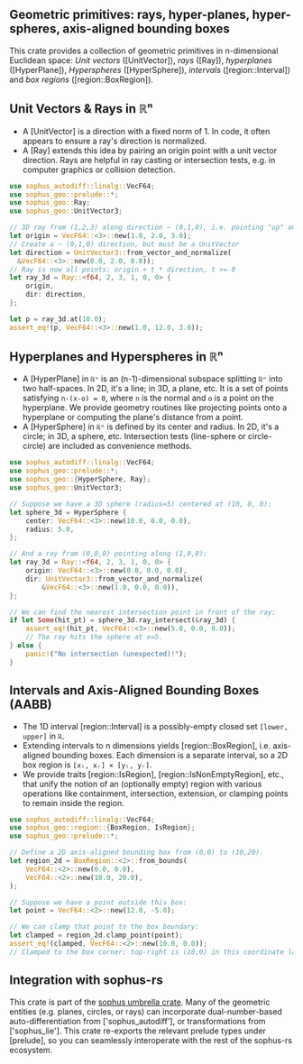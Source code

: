 ##  Geometric primitives: rays, hyper-planes, hyper-spheres, axis-aligned bounding boxes

This crate provides a collection of geometric primitives in n-dimensional
Euclidean space: *Unit vectors* ([UnitVector]), *rays* ([Ray]),
*hyperplanes* ([HyperPlane]), *Hyperspheres* ([HyperSphere]),
*intervals* ([region::Interval]) and *box regions* ([region::BoxRegion]).

## Unit Vectors & Rays in ℝⁿ
 - A [UnitVector] is a direction with a fixed norm of 1. In code, it often
   appears to ensure a ray's direction is normalized.
 - A [Ray] extends this idea by pairing an origin point with a unit vector
   direction. Rays are helpful in ray casting or intersection tests, e.g. in
   computer graphics or collision detection.

```rust
use sophus_autodiff::linalg::VecF64;
use sophus_geo::prelude::*;
use sophus_geo::Ray;
use sophus_geo::UnitVector3;

// 3D ray from (1,2,3) along direction ~ (0,1,0), i.e. pointing "up" on y-axis
let origin = VecF64::<3>::new(1.0, 2.0, 3.0);
// Create a ~ (0,1,0) direction, but must be a UnitVector
let direction = UnitVector3::from_vector_and_normalize(
  &VecF64::<3>::new(0.0, 2.0, 0.0));
// Ray is now all points: origin + t * direction, t >= 0
let ray_3d = Ray::<f64, 2, 3, 1, 0, 0> {
    origin,
    dir: direction,
};

let p = ray_3d.at(10.0);
assert_eq!(p, VecF64::<3>::new(1.0, 12.0, 3.0));
```

## Hyperplanes and Hyperspheres in ℝⁿ
 - A [HyperPlane] in `ℝⁿ` is an (n-1)-dimensional subspace splitting `ℝⁿ` into two
   half-spaces. In 2D, it's a line; in 3D, a plane, etc. It is a set of points
   satisfying `n·(x-o) = 0`, where `n` is the normal and `o` is a point on the
   hyperplane. We provide geometry routines like projecting points onto a
   hyperplane or computing the plane's distance from a point.
 - A [HyperSphere] in `ℝⁿ` is defined by its center and radius. In 2D, it's a
   circle; in 3D, a sphere, etc. Intersection tests (line-sphere or
   circle-circle) are included as convenience methods.

```rust
use sophus_autodiff::linalg::VecF64;
use sophus_geo::prelude::*;
use sophus_geo::{HyperSphere, Ray};
use sophus_geo::UnitVector3;

// Suppose we have a 3D sphere (radius=5) centered at (10, 0, 0):
let sphere_3d = HyperSphere {
    center: VecF64::<3>::new(10.0, 0.0, 0.0),
    radius: 5.0,
};

// And a ray from (0,0,0) pointing along (1,0,0):
let ray_3d = Ray::<f64, 2, 3, 1, 0, 0> {
    origin: VecF64::<3>::new(0.0, 0.0, 0.0),
    dir: UnitVector3::from_vector_and_normalize(
        &VecF64::<3>::new(1.0, 0.0, 0.0)),
};

// We can find the nearest intersection point in front of the ray:
if let Some(hit_pt) = sphere_3d.ray_intersect(&ray_3d) {
    assert_eq!(hit_pt, VecF64::<3>::new(5.0, 0.0, 0.0));
    // The ray hits the sphere at x=5.
} else {
    panic!("No intersection (unexpected)!");
}
```

## Intervals and Axis-Aligned Bounding Boxes (AABB)
 - The 1D interval [region::Interval] is a possibly-empty closed set
   `[lower, upper]` in `ℝ`.
 - Extending intervals to n dimensions yields [region::BoxRegion], i.e.
   axis-aligned bounding boxes. Each dimension is a separate interval, so a 2D
   box region is `[xₗ, xᵣ] × [yₗ, yᵣ]`.
 - We provide traits [region::IsRegion], [region::IsNonEmptyRegion], etc.,
   that unify the notion of an (optionally empty) region with various
   operations like containment, intersection, extension, or clamping points to
   remain inside the region.

```rust
use sophus_autodiff::linalg::VecF64;
use sophus_geo::region::{BoxRegion, IsRegion};
use sophus_geo::prelude::*;

// Define a 2D axis-aligned bounding box from (0,0) to (10,20).
let region_2d = BoxRegion::<2>::from_bounds(
    VecF64::<2>::new(0.0, 0.0),
    VecF64::<2>::new(10.0, 20.0),
);

// Suppose we have a point outside this box:
let point = VecF64::<2>::new(12.0, -5.0);

// We can clamp that point to the box boundary:
let clamped = region_2d.clamp_point(point);
assert_eq!(clamped, VecF64::<2>::new(10.0, 0.0));
// Clamped to the box corner: top-right is (10,0) in this coordinate layout.
```


## Integration with sophus-rs

This crate is part of the [sophus umbrella crate](https://crates.io/crates/sophus).
Many of the geometric entities (e.g. planes, circles, or rays) can
incorporate dual-number-based auto-differentiation from ['sophus_autodiff'], or
transformations from ['sophus_lie']. This crate re-exports the relevant prelude
types under [prelude], so you can seamlessly interoperate with the rest of
the sophus-rs ecosystem.
